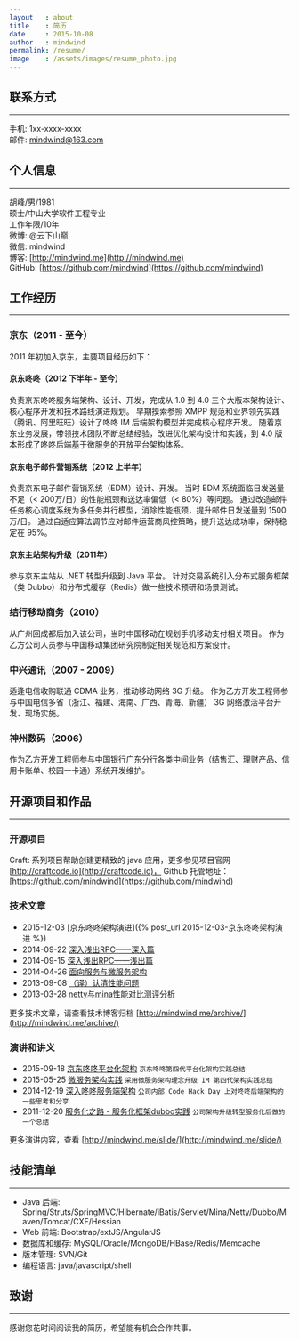 ```yaml
---
layout   : about
title    : 简历
date     : 2015-10-08
author   : mindwind
permalink: /resume/
image    : /assets/images/resume_photo.jpg
---
```



## 联系方式
--------------------------------------------------------------------------------
手机: 1xx-xxxx-xxxx  
邮件: mindwind@163.com


## 个人信息
--------------------------------------------------------------------------------
胡峰/男/1981  
硕士/中山大学软件工程专业  
工作年限/10年  
微博: @云下山巅  
微信: mindwind  
博客: [http://mindwind.me](http://mindwind.me)  
GitHub: [https://github.com/mindwind](https://github.com/mindwind)


## 工作经历
--------------------------------------------------------------------------------

### 京东（2011 - 至今）
2011 年初加入京东，主要项目经历如下：

#### 京东咚咚（2012 下半年 - 至今）
负责京东咚咚服务端架构、设计、开发，完成从 1.0 到 4.0 三个大版本架构设计、核心程序开发和技术路线演进规划。
早期摸索参照 XMPP 规范和业界领先实践（腾讯、阿里旺旺）设计了咚咚 IM 后端架构模型并完成核心程序开发。
随着京东业务发展，带领技术团队不断总结经验，改进优化架构设计和实践，到 4.0 版本形成了咚咚后端基于微服务的开放平台架构体系。


#### 京东电子邮件营销系统（2012 上半年）
负责京东电子邮件营销系统（EDM）设计、开发。
当时 EDM 系统面临日发送量不足（< 200万/日）的性能瓶颈和送达率偏低（< 80%）等问题。
通过改造邮件任务核心调度系统为多任务并行模型，消除性能瓶颈，提升邮件日发送量到 1500万/日。
通过自适应算法调节应对邮件运营商风控策略，提升送达成功率，保持稳定在 95%。


#### 京东主站架构升级（2011年）
参与京东主站从 .NET 转型升级到 Java 平台。
针对交易系统引入分布式服务框架（类 Dubbo）和分布式缓存（Redis）做一些技术预研和场景测试。


### 结行移动商务（2010）
从广州回成都后加入该公司，当时中国移动在规划手机移动支付相关项目。
作为乙方公司人员参与中国移动集团研究院制定相关规范和方案设计。


### 中兴通讯（2007 - 2009）
适逢电信收购联通 CDMA 业务，推动移动网络 3G 升级。
作为乙方开发工程师参与中国电信多省（浙江、福建、海南、广西、青海、新疆） 3G 网络激活平台开发、现场实施。


### 神州数码（2006）
作为乙方开发工程师参与中国银行广东分行各类中间业务（结售汇、理财产品、信用卡账单、校园一卡通）系统开发维护。


## 开源项目和作品
--------------------------------------------------------------------------------

### 开源项目
Craft: 系列项目帮助创建更精致的 java 应用，更多参见项目官网 [http://craftcode.io](http://craftcode.io)，
Github 托管地址：[https://github.com/mindwind](https://github.com/mindwind)


### 技术文章
  - 2015-12-03 [京东咚咚架构演进]({% post_url 2015-12-03-京东咚咚架构演进 %})
  - 2014-09-22 [深入浅出RPC——深入篇]( http://mindwind.me/blog/2014/09/22/%E6%B7%B1%E5%85%A5%E6%B5%85%E5%87%BARPC%E2%80%94%E2%80%94%E6%B7%B1%E5%85%A5%E7%AF%87.html)
  - 2014-09-15 [深入浅出RPC——浅出篇]( http://mindwind.me/blog/2014/09/15/%E6%B7%B1%E5%85%A5%E6%B5%85%E5%87%BARPC%E2%80%94%E2%80%94%E6%B5%85%E5%87%BA%E7%AF%87.html)
  - 2014-04-26 [面向服务与微服务架构]( http://mindwind.me/blog/2014/04/26/%E9%9D%A2%E5%90%91%E6%9C%8D%E5%8A%A1%E4%B8%8E%E5%BE%AE%E6%9C%8D%E5%8A%A1%E6%9E%B6%E6%9E%84.html)
  - 2013-09-08 [（译）认清性能问题]( http://mindwind.me/blog/2013/09/08/%EF%BC%88%E8%AF%91%EF%BC%89%E8%AE%A4%E6%B8%85%E6%80%A7%E8%83%BD%E9%97%AE%E9%A2%98.html)
  - 2013-03-28 [netty与mina性能对比测评分析]( http://mindwind.me/blog/2013/02/28/netty%E4%B8%8Emina%E6%80%A7%E8%83%BD%E5%AF%B9%E6%AF%94%E6%B5%8B%E8%AF%84%E5%88%86%E6%9E%90.html)

更多技术文章，请查看技术博客归档 [http://mindwind.me/archive/](http://mindwind.me/archive/)


### 演讲和讲义
  - 2015-09-18 [京东咚咚平台化架构](http://mindwind.me/slide/%E4%BA%AC%E4%B8%9C%E5%92%9A%E5%92%9A%E5%B9%B3%E5%8F%B0%E5%8C%96%E6%9E%B6%E6%9E%84.pdf)
    `京东咚咚第四代平台化架构实践总结`
  - 2015-05-25 [微服务架构实践](http://mindwind.me/slide/%E5%BE%AE%E6%9C%8D%E5%8A%A1%E6%9E%B6%E6%9E%84%E5%AE%9E%E8%B7%B5.pdf)
    `采用微服务架构理念升级 IM 第四代架构实践总结`
  - 2014-12-19 [深入咚咚服务端架构](http://mindwind.me/slide/%E6%B7%B1%E5%85%A5%E5%92%9A%E5%92%9A%E6%9C%8D%E5%8A%A1%E7%AB%AF%E6%9E%B6%E6%9E%84.pdf)
    `公司内部 Code Hack Day 上对咚咚后端架构的一些思考和分享`
  - 2011-12-20 [服务化之路 - 服务化框架dubbo实践](http://mindwind.me/slide/%E6%9C%8D%E5%8A%A1%E5%8C%96%E4%B9%8B%E8%B7%AF%20-%20%E6%9C%8D%E5%8A%A1%E5%8C%96%E6%A1%86%E6%9E%B6dubbo%E5%AE%9E%E8%B7%B5.pdf)
    `公司架构升级转型服务化后做的一个总结`

更多演讲内容，查看 [http://mindwind.me/slide/](http://mindwind.me/slide/)


## 技能清单
--------------------------------------------------------------------------------
  - Java 后端: Spring/Struts/SpringMVC/Hibernate/iBatis/Servlet/Mina/Netty/Dubbo/Maven/Tomcat/CXF/Hessian
  - Web  前端: Bootstrap/extJS/AngularJS
  - 数据库和缓存: MySQL/Oracle/MongoDB/HBase/Redis/Memcache
  - 版本管理:  SVN/Git
  - 编程语言:  java/javascript/shell


## 致谢
--------------------------------------------------------------------------------
感谢您花时间阅读我的简历，希望能有机会合作共事。
